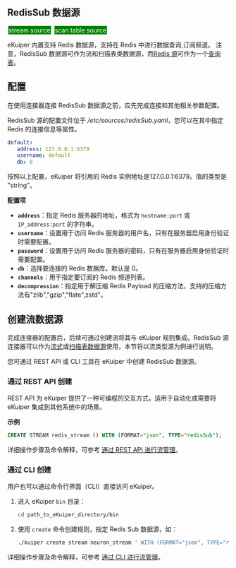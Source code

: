 ## RedisSub 数据源

<span style="background:green;color:white;padding:1px;margin:2px">stream source</span>
<span style="background:green;color:white;padding:1px;margin:2px">scan table source</span>

eKuiper 内置支持 Redis 数据源，支持在 Redis 中进行数据查询,订阅频道。
注意，RedisSub 数据源可作为流和扫描表类数据源，而[Redis 源](./redis.md)可作为一个[查询表](../../tables/lookup.md)。

## 配置

在使用连接器连接 RedisSub 数据源之前，应先完成连接和其他相关参数配置。

RedisSub 源的配置文件位于 */etc/sources/redisSub.yaml*，您可以在其中指定 Redis 的连接信息等属性。

```yaml
default:
   address: 127.0.0.1:6379
   username: default
   db: 0
```

按照以上配置，eKuiper 将引用的 Redis 实例地址是127.0.0.1:6379。值的类型是 "string"。

**配置项**

- **`address`**：指定 Redis 服务器的地址，格式为 `hostname:port` 或 `IP_address:port` 的字符串。
- **`username`**：设置用于访问 Redis 服务器的用户名，只有在服务器启用身份验证时需要配置。
- **`password`**：设置用于访问 Redis 服务器的密码，只有在服务器启用身份验证时需要配置。
- **`db`**：选择要连接的 Redis 数据库。默认是 0。
- **`channels`**：用于指定要订阅的 Redis 频道列表。
- **`decompression`**：指定用于解压缩 Redis Payload 的压缩方法，支持的压缩方法有"zlib","gzip","flate",zstd"。

## 创建流数据源

完成连接器的配置后，后续可通过创建流将其与 eKuiper 规则集成。RedisSub 源连接器可以作为[流式](../../streams/overview.md)或[扫描表数据源](../../tables/scan.md)使用，本节将以流类型源为例进行说明。

您可通过 REST API 或 CLI 工具在 eKuiper 中创建 RedisSub 数据源。

### 通过 REST API 创建

REST API 为 eKuiper 提供了一种可编程的交互方式，适用于自动化或需要将 eKuiper 集成到其他系统中的场景。

**示例**

```sql
CREATE STREAM redis_stream () WITH (FORMAT="json", TYPE="redisSub");
```

详细操作步骤及命令解释，可参考 [通过 REST API 进行流管理](../../../api/restapi/streams.md)。

### 通过 CLI 创建

用户也可以通过命令行界面（CLI）直接访问 eKuiper。

1. 进入 eKuiper `bin` 目录：

   ```bash
   cd path_to_eKuiper_directory/bin
   ```

2. 使用 `create` 命令创建规则，指定 Redis Sub 数据源，如：

   ```bash
   ./kuiper create stream neuron_stream ' WITH (FORMAT="json", TYPE="redisSub")'
   ```

详细操作步骤及命令解释，可参考 [通过 CLI 进行流管理](../../../api/cli/streams.md)。
